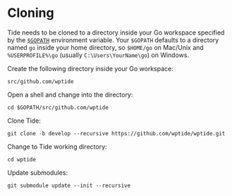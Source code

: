 # Cloning

Tide needs to be cloned to a directory inside your Go workspace specified by the [`$GOPATH`](https://golang.org/doc/code#GOPATH) environment variable. Your `$GOPATH` defaults to a directory named `go` inside your home directory, so `$HOME/go` on Mac/Unix and `%USERPROFILE%\go` (usually `C:\Users\YourName\go`) on Windows.

Create the following directory inside your Go workspace:

```
src/github.com/wptide
```

Open a shell and change into the directory:

```
cd $GOPATH/src/github.com/wptide
```

Clone Tide:

```
git clone -b develop --recursive https://github.com/wptide/wptide.git
```

Change to Tide working directory:

```
cd wptide
```

Update submodules:

```
git submodule update --init --recursive
```
